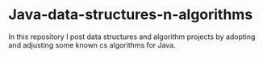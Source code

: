 # Java-data-structures-n-algorithms

In this repository I post data structures and algorithm projects by adopting and adjusting some known cs algorithms for Java.
